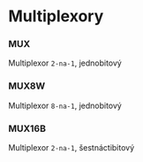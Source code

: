 # Multiplexory

### MUX

Multiplexor `2-na-1`, jednobitový

### MUX8W

Multiplexor `8-na-1`, jednobitový

### MUX16B

Multiplexor `2-na-1`, šestnáctibitový